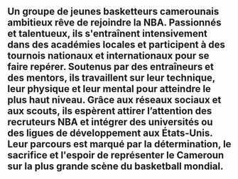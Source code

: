 ## Un groupe de jeunes basketteurs camerounais ambitieux rêve de rejoindre la NBA. Passionnés et talentueux, ils s'entraînent intensivement dans des académies locales et participent à des tournois nationaux et internationaux pour se faire repérer. Soutenus par des entraîneurs et des mentors, ils travaillent sur leur technique, leur physique et leur mental pour atteindre le plus haut niveau. Grâce aux réseaux sociaux et aux scouts, ils espèrent attirer l’attention des recruteurs NBA et intégrer des universités ou des ligues de développement aux États-Unis. Leur parcours est marqué par la détermination, le sacrifice et l'espoir de représenter le Cameroun sur la plus grande scène du basketball mondial.
